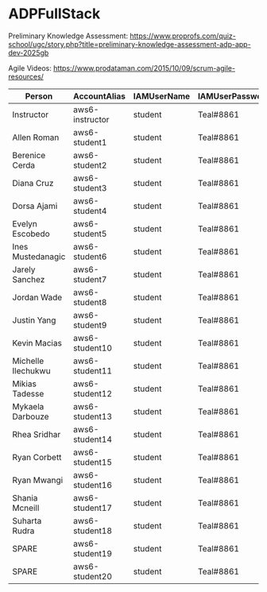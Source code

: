 # ADPFullStack

Preliminary Knowledge Assessment:   https://www.proprofs.com/quiz-school/ugc/story.php?title=preliminary-knowledge-assessment-adp-app-dev-2025gb


Agile Videos: https://www.prodataman.com/2015/10/09/scrum-agile-resources/


| Person              | AccountAlias      | IAMUserName | IAMUserPassword | SecretAccessKey                                      |
|---------------------|-------------------|-------------|------------------|------------------------------------------------------|
| Instructor          | aws6-instructor   | student     | Teal#8861        | sVfwNK9jjxlAnXCa8zH2lJyjkJ7sW7UY643LwG+E             |
| Allen Roman         | aws6-student1     | student     | Teal#8861        | LKtFfZXdin79INQMLtspcW9EyrtuJfneLPkDoAv0             |
| Berenice Cerda      | aws6-student2     | student     | Teal#8861        | LFDMicKbkjnm9e22+sPJtpDZCevi0OtQpBTQqWLd             |
| Diana Cruz          | aws6-student3     | student     | Teal#8861        | 0lX5aXh2/O5jUs+Cx1NRCend4FWUZcpVXXL85jXV             |
| Dorsa Ajami         | aws6-student4     | student     | Teal#8861        | dkckj0rHcUFbv8Kc7HwnnUhjEwaQiD5IGi9TxiM7             |
| Evelyn Escobedo     | aws6-student5     | student     | Teal#8861        | h5etTIr/62zMbQudHfpDXPuTj35pMACczrS5d8Tr             |
| Ines Mustedanagic   | aws6-student6     | student     | Teal#8861        | brMA/lVRKk/l7VqBCT1RHspOmaf25MsXIvtDy5Fn             |
| Jarely Sanchez      | aws6-student7     | student     | Teal#8861        | 2BNyZbFrycz+WAkTY76gowscsLBSdtmuIg9SWZGc             |
| Jordan Wade         | aws6-student8     | student     | Teal#8861        | w+rOCec+cSYRf3EGD9lRYhWhLOH6OzREZ1pjKlEi             |
| Justin Yang         | aws6-student9     | student     | Teal#8861        | 8uivWB1dWL/hJF6CtGz+/2TkYiLvGgdkpBiqDoPO             |
| Kevin Macias        | aws6-student10    | student     | Teal#8861        | RZEkYWDn0F+5D6/k72X+3ODXGtTXdW9UwYZehfSM             |
| Michelle Ilechukwu  | aws6-student11    | student     | Teal#8861        | ZWeNUXkH/BSNyDEGvhRtpgbLvW2cXYRPNtwj7TNF             |
| Mikias Tadesse      | aws6-student12    | student     | Teal#8861        | vH4z6gNTuk0Qo061rq8DoTfSz5CGeXhkjQZHt89A             |
| Mykaela Darbouze    | aws6-student13    | student     | Teal#8861        | dvV9nt8GeRj6OUzwvvLLiX29KUS80KkOHaGsTtNu             |
| Rhea Sridhar        | aws6-student14    | student     | Teal#8861        | F1RfCrUaLN0H29Xm1h7A9vnR4cySzDo7PCSWPj6j             |
| Ryan Corbett        | aws6-student15    | student     | Teal#8861        | aZ8ai9UmGxDyaPhShHRMdiXg0tyZdBt0roGSvczA             |
| Ryan Mwangi         | aws6-student16    | student     | Teal#8861        | 0WwGDUiKic5QpP//t86q7lRZDM1tdpfudNGaQAP2             |
| Shania Mcneill      | aws6-student17    | student     | Teal#8861        | 82KGutRlw7fRIJ8b+QBVpZrxovtRk89RvYS8Nf7K             |
| Suharta Rudra       | aws6-student18    | student     | Teal#8861        | pZe4Gzbbl/OqSsIMRj7WlzZPRI6C1MAJw5qrQhsq             |
| SPARE               | aws6-student19    | student     | Teal#8861        | 3vBI/gqvSPRlrU97YH4LrWAINTrciwL3DfWCQegL             |
| SPARE               | aws6-student20    | student     | Teal#8861        | txUcFvrAJBakxikLSGhiP2T3xEglSLVmEIAPMxJE             |



